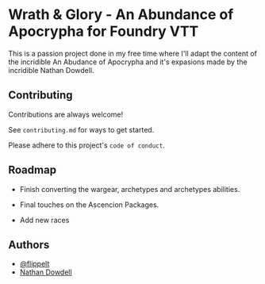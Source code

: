 # Wrath & Glory - An Abundance of Apocrypha for Foundry VTT
This is a passion project done in my free time where I'll adapt the content of the incridible An Abudance of Apocrypha and it's expasions made by the incridible Nathan Dowdell.

## Contributing

Contributions are always welcome!

See `contributing.md` for ways to get started.

Please adhere to this project's `code of conduct`.

## Roadmap

- Finish converting the wargear, archetypes and archetypes abilities.

- Final touches on the Ascencion Packages.
- Add new races
## Authors

- [@flippelt](https://www.github.com/flippelt)
- [Nathan Dowdell](https://twitter.com/n01h3r3)
